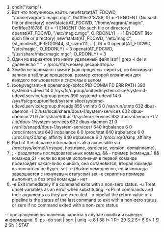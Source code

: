 1. chdir("/temp")
2. Вот что получилось найти:
newfstatat(AT_FDCWD, "/home/vagrant/.magic.mgc", 0xffffee3f8788, 0) = -1 ENOENT (No such file or directory)
newfstatat(AT_FDCWD, "/home/vagrant/.magic", 0xffffee3f8788, 0) = -1 ENOENT (No such file or directory)
openat(AT_FDCWD, "/etc/magic.mgc", O_RDONLY) = -1 ENOENT (No such file or directory)
newfstatat(AT_FDCWD, "/etc/magic", {st_mode=S_IFREG|0644, st_size=111, ...}, 0) = 0
openat(AT_FDCWD, "/etc/magic", O_RDONLY) = 3
openat(AT_FDCWD, "/usr/share/misc/magic.mgc", O_RDONLY) = 3
3. Один из вариантов это найти удаленный файл lsof | grep -i del
и далее echo " " > /proc/<PID>/fd/<номер дескриптора>
4. Зомби не занимают памяти (как процессы-сироты), но блокируют записи в таблице процессов, размер которой ограничен для каждого пользователя и системы в целом.
5. root@vagrant:~# opensnoop-bpfcc 
PID    COMM               FD ERR PATH
390    systemd-udevd      14   0 /sys/fs/cgroup/unified/system.slice/systemd-udevd.service/cgroup.procs
390    systemd-udevd      14   0 /sys/fs/cgroup/unified/system.slice/systemd-udevd.service/cgroup.threads
855    vminfo              6   0 /var/run/utmp
632    dbus-daemon        -1   2 /usr/local/share/dbus-1/system-services
632    dbus-daemon        21   0 /usr/share/dbus-1/system-services
632    dbus-daemon        -1   2 /lib/dbus-1/system-services
632    dbus-daemon        21   0 /var/lib/snapd/dbus-1/system-services/
640    irqbalance          6   0 /proc/interrupts
640    irqbalance          6   0 /proc/stat
640    irqbalance          6   0 /proc/irq/20/smp_affinity
640    irqbalance          6   0 /proc/irq/0/smp_affinity
6. Part of the utsname information is also accessible via /proc/sys/kernel/{ostype, hostname, osrelease, version, domainname}.
7. ; - раздлитель последовательных команд,
&& - пример (команда_1 && команда_2) - если во время исполнения в первой команде произойдет какая-либо ошибка, она остановится, вторая команда выполняться не будет.
set -e (Выйти немедленно, если команда завершается с ненулевым статусом)
set -e скрипт из примера выполнит, а без этой команды - нет
8. -e  Exit immediately if a command exits with a non-zero status.
-u  Treat unset variables as an error when substituting.
-x  Print commands and their arguments as they are executed.
-o pipefail     the return value of a pipeline is the status of the last command to exit with a non-zero status, or zero if no command exited with a non-zero status

-- прекращение выполнения скрипта в случае ошибки и выведет информацию.
9. ps -do stat | sort | uniq -c
      8 I
     38 I<
      1 R+
     29 S
      2 S+
      6 S<
      1 Sl
      2 SN
      1 STAT
